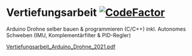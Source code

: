 # Vertiefungsarbeit [![CodeFactor](https://www.codefactor.io/repository/github/chrisoco/va/badge/main)](https://www.codefactor.io/repository/github/chrisoco/va/overview/main)
Arduino Drohne selber bauen & programmieren (C/C++) inkl. Autonomes Schweben (IMU, Komplementärfilter & PID-Regler)

[Vertiefungsarbeit_Arduino_Drohne_2021.pdf](Vertiefungsarbeit_Arduino_Drohne_2021.pdf)
